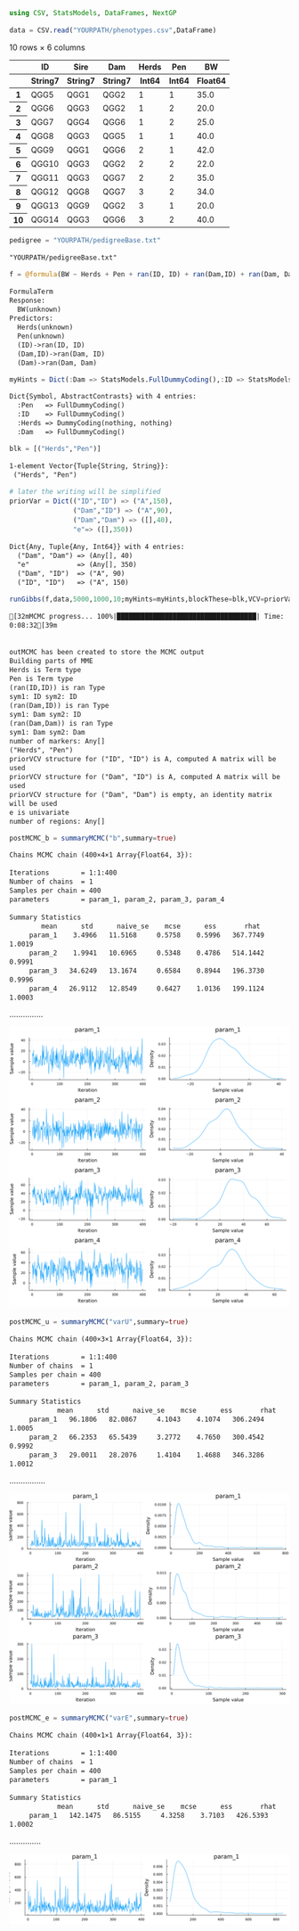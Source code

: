 

```julia
using CSV, StatsModels, DataFrames, NextGP
```

```julia
data = CSV.read("YOURPATH/phenotypes.csv",DataFrame)
```




<div class="data-frame"><p>10 rows × 6 columns</p><table class="data-frame"><thead><tr><th></th><th>ID</th><th>Sire</th><th>Dam</th><th>Herds</th><th>Pen</th><th>BW</th></tr><tr><th></th><th title="String7">String7</th><th title="String7">String7</th><th title="String7">String7</th><th title="Int64">Int64</th><th title="Int64">Int64</th><th title="Float64">Float64</th></tr></thead><tbody><tr><th>1</th><td>QGG5</td><td>QGG1</td><td>QGG2</td><td>1</td><td>1</td><td>35.0</td></tr><tr><th>2</th><td>QGG6</td><td>QGG3</td><td>QGG2</td><td>1</td><td>2</td><td>20.0</td></tr><tr><th>3</th><td>QGG7</td><td>QGG4</td><td>QGG6</td><td>1</td><td>2</td><td>25.0</td></tr><tr><th>4</th><td>QGG8</td><td>QGG3</td><td>QGG5</td><td>1</td><td>1</td><td>40.0</td></tr><tr><th>5</th><td>QGG9</td><td>QGG1</td><td>QGG6</td><td>2</td><td>1</td><td>42.0</td></tr><tr><th>6</th><td>QGG10</td><td>QGG3</td><td>QGG2</td><td>2</td><td>2</td><td>22.0</td></tr><tr><th>7</th><td>QGG11</td><td>QGG3</td><td>QGG7</td><td>2</td><td>2</td><td>35.0</td></tr><tr><th>8</th><td>QGG12</td><td>QGG8</td><td>QGG7</td><td>3</td><td>2</td><td>34.0</td></tr><tr><th>9</th><td>QGG13</td><td>QGG9</td><td>QGG2</td><td>3</td><td>1</td><td>20.0</td></tr><tr><th>10</th><td>QGG14</td><td>QGG3</td><td>QGG6</td><td>3</td><td>2</td><td>40.0</td></tr></tbody></table></div>




```julia
pedigree = "YOURPATH/pedigreeBase.txt"
```




    "YOURPATH/pedigreeBase.txt"




```julia
f = @formula(BW ~ Herds + Pen + ran(ID, ID) + ran(Dam,ID) + ran(Dam, Dam))
```




    FormulaTerm
    Response:
      BW(unknown)
    Predictors:
      Herds(unknown)
      Pen(unknown)
      (ID)->ran(ID, ID)
      (Dam,ID)->ran(Dam, ID)
      (Dam)->ran(Dam, Dam)




```julia
myHints = Dict(:Dam => StatsModels.FullDummyCoding(),:ID => StatsModels.FullDummyCoding(),:Herds => StatsModels.DummyCoding(),:Pen => StatsModels.FullDummyCoding())
```




    Dict{Symbol, AbstractContrasts} with 4 entries:
      :Pen   => FullDummyCoding()
      :ID    => FullDummyCoding()
      :Herds => DummyCoding(nothing, nothing)
      :Dam   => FullDummyCoding()




```julia
blk = [("Herds","Pen")]
```




    1-element Vector{Tuple{String, String}}:
     ("Herds", "Pen")




```julia
# later the writing will be simplified
priorVar = Dict(("ID","ID") => ("A",150),
                ("Dam","ID") => ("A",90),
                ("Dam","Dam") => ([],40),
                "e"=> ([],350))
```




    Dict{Any, Tuple{Any, Int64}} with 4 entries:
      ("Dam", "Dam") => (Any[], 40)
      "e"            => (Any[], 350)
      ("Dam", "ID")  => ("A", 90)
      ("ID", "ID")   => ("A", 150)




```julia
runGibbs(f,data,5000,1000,10;myHints=myHints,blockThese=blk,VCV=priorVar,userPedData=pedigree)
```

    [32mMCMC progress... 100%|███████████████████████████████████| Time: 0:08:32[39m


    outMCMC has been created to store the MCMC output
    Building parts of MME
    Herds is Term type
    Pen is Term type
    (ran(ID,ID)) is ran Type
    sym1: ID sym2: ID
    (ran(Dam,ID)) is ran Type
    sym1: Dam sym2: ID
    (ran(Dam,Dam)) is ran Type
    sym1: Dam sym2: Dam
    number of markers: Any[]
    ("Herds", "Pen")
    priorVCV structure for ("ID", "ID") is A, computed A matrix will be used
    priorVCV structure for ("Dam", "ID") is A, computed A matrix will be used
    priorVCV structure for ("Dam", "Dam") is empty, an identity matrix will be used
    e is univariate
    number of regions: Any[]



```julia
postMCMC_b = summaryMCMC("b",summary=true)
```


    Chains MCMC chain (400×4×1 Array{Float64, 3}):
    
    Iterations        = 1:1:400
    Number of chains  = 1
    Samples per chain = 400
    parameters        = param_1, param_2, param_3, param_4
    
    Summary Statistics
			mean      std      naive_se    mcse      ess       rhat    
         param_1    3.4966   11.5168     0.5758    0.5996   367.7749    1.0019
         param_2    1.9941   10.6965     0.5348    0.4786   514.1442    0.9991
         param_3   34.6249   13.1674     0.6584    0.8944   196.3730    0.9996
         param_4   26.9112   12.8549     0.6427    1.0136   199.1124    1.0003
    
...............



![svg](output_9_1.svg)


```julia
postMCMC_u = summaryMCMC("varU",summary=true)
```

    Chains MCMC chain (400×3×1 Array{Float64, 3}):
    
    Iterations        = 1:1:400
    Number of chains  = 1
    Samples per chain = 400
    parameters        = param_1, param_2, param_3
    
    Summary Statistics
    			mean      std      naive_se    mcse      ess       rhat
         param_1   96.1806   82.0867     4.1043    4.1074   306.2494    1.0005
         param_2   66.2353   65.5439     3.2772    4.7650   300.4542    0.9992
         param_3   29.0011   28.2076     1.4104    1.4688   346.3286    1.0012
    
................



![svg](output_10_1.svg)




```julia
postMCMC_e = summaryMCMC("varE",summary=true)
```


    Chains MCMC chain (400×1×1 Array{Float64, 3}):
    
    Iterations        = 1:1:400
    Number of chains  = 1
    Samples per chain = 400
    parameters        = param_1
    
    Summary Statistics
    			mean      std      naive_se    mcse      ess       rhat
         param_1   142.1475   86.5155     4.3258    3.7103   426.5393    1.0002
    
..............



![svg](output_11_1.svg)




